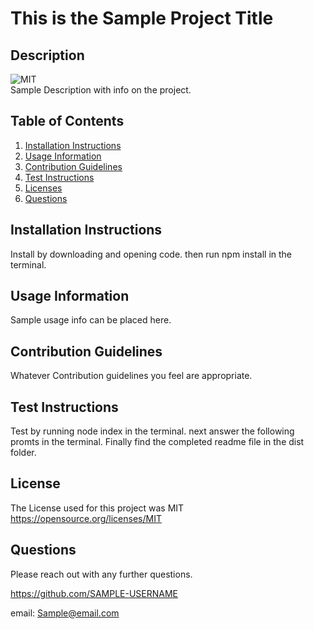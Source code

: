 
  # This is the Sample Project Title
  
  ## Description
  ![MIT](https://img.shields.io/badge/License-MIT-yellow.svg) <br />
  Sample Description with info on the project.
  
  ## Table of Contents
  1. [Installation Instructions](#installation-instructions)
  2. [Usage Information](#usage-information)
  3. [Contribution Guidelines](#contribution-guidelines)
  4. [Test Instructions](#test-instructions)
  5. [Licenses](#license)
  6. [Questions](#questions)
  
  ## Installation Instructions
  Install by downloading and opening code. then run npm install in the terminal.

  ## Usage Information
  Sample usage info can be placed here.

  ## Contribution Guidelines
  Whatever Contribution guidelines you feel are appropriate.

  ## Test Instructions
  Test by running node index in the terminal. next answer the following promts in the terminal. Finally find the completed readme file in the dist folder.

  ## License
  The License used for this project was MIT <br />
  https://opensource.org/licenses/MIT

  ## Questions
  Please reach out with any further questions.

  https://github.com/SAMPLE-USERNAME

  email: Sample@email.com
  